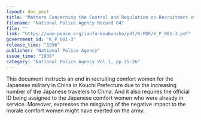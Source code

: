 ```yaml
---
layout: doc_post
title: "Matters Concerning the Control and Regulation on Recruitment of Women Traveling to China"
filename: "National Police Agency Record 04"
file: ""
link: "https://wam-peace.org/ianfu-koubunsho/pdf/K-PDF/K_P_001-3.pdf"
government_id: "K_P_001-3"
release_time: "1996"
publisher: "National Police Agency"
issue_time: "1938"
category: "National Police Agency Vol.1, pp.25-26"
---
```

This document instructs an end in recruiting comfort women for the Japanese military in China in Kouchi Prefecture due to the increasing number of the Japanese travelers to China. And it also requires the official ID being assigned to the Japanese comfort women who were already in service. Moreover, expresses the misgiving of the negative impact to the morale comfort women might have exerted on the army.
